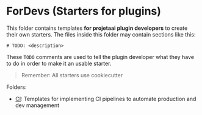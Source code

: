 # ForDevs (Starters for plugins)

This folder contains templates **for projetaai plugin developers** to create
their own starters. The files inside this folder may contain sections
like this:

```
# TODO: <description>
```

These `TODO` comments are used to tell the plugin developer what they
have to do in order to make it an usable starter.

> Remember: All starters use cookiecutter

Folders:
- [CI](https://github.com/ProjetaAi/projetaai-starters/tree/main/for_devs/ci): Templates for implementing CI pipelines to automate production and dev management
